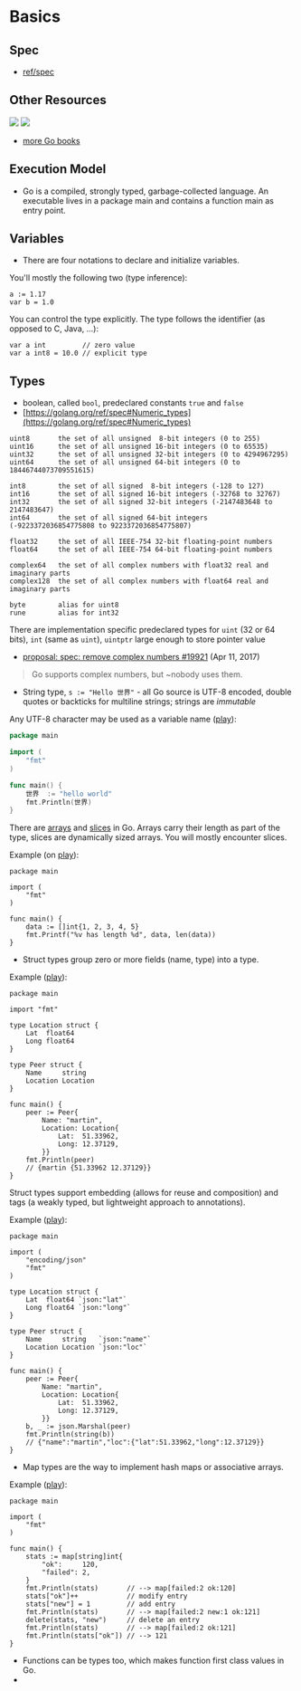 # Basics

## Spec

* [ref/spec](https://golang.org/ref/spec)

## Other Resources

![](../static/go_21_s.jpg)
![](../static/go_prog_lang_s.jpg)

* [more Go books](https://www.google.com/search?channel=fs&client=ubuntu&q=golang+books)

## Execution Model

* Go is a compiled, strongly typed, garbage-collected language. An executable
  lives in a package main and contains a function main as entry point.

## Variables

* There are four notations to declare and initialize variables.

You'll mostly the following two (type inference):

```
a := 1.17
var b = 1.0
```

You can control the type explicitly. The type follows the identifier (as
opposed to C, Java, ...):

```
var a int         // zero value
var a int8 = 10.0 // explicit type
```

## Types

* boolean, called `bool`, predeclared constants `true` and `false`
* [https://golang.org/ref/spec#Numeric_types](https://golang.org/ref/spec#Numeric_types)

```
uint8       the set of all unsigned  8-bit integers (0 to 255)
uint16      the set of all unsigned 16-bit integers (0 to 65535)
uint32      the set of all unsigned 32-bit integers (0 to 4294967295)
uint64      the set of all unsigned 64-bit integers (0 to 18446744073709551615)

int8        the set of all signed  8-bit integers (-128 to 127)
int16       the set of all signed 16-bit integers (-32768 to 32767)
int32       the set of all signed 32-bit integers (-2147483648 to 2147483647)
int64       the set of all signed 64-bit integers (-9223372036854775808 to 9223372036854775807)

float32     the set of all IEEE-754 32-bit floating-point numbers
float64     the set of all IEEE-754 64-bit floating-point numbers

complex64   the set of all complex numbers with float32 real and imaginary parts
complex128  the set of all complex numbers with float64 real and imaginary parts

byte        alias for uint8
rune        alias for int32
```

There are implementation specific predeclared types for `uint` (32 or 64 bits),
`int` (same as `uint`), `uintptr` large enough to store pointer value

* [proposal: spec: remove complex numbers #19921](https://github.com/golang/go/issues/19921) (Apr 11, 2017)

> Go supports complex numbers, but ~nobody uses them.

* String type, `s := "Hello 世界"` - all Go source is UTF-8 encoded, double quotes or backticks for multiline strings; strings are *immutable*

Any UTF-8 character may be used as a variable name
([play](https://play.golang.org/p/eU4VDR0-jpE)):

```go
package main

import (
    "fmt"
)

func main() {
    世界  := "hello world"
    fmt.Println(世界)
}
```

There are [arrays](https://golang.org/ref/spec#Array_types) and
[slices](https://golang.org/ref/spec#Slice_types) in Go. Arrays carry their
length as part of the type, slices are dynamically sized arrays. You will
mostly encounter slices.

Example (on [play](https://play.golang.org/p/bsgboAZ82jH)):

```golang
package main

import (
    "fmt"
)

func main() {
    data := []int{1, 2, 3, 4, 5}
    fmt.Printf("%v has length %d", data, len(data))
}
```

* Struct types group zero or more fields (name, type) into a type.

Example ([play](https://play.golang.org/p/RYOrTC-CqPu)):

```golang
package main

import "fmt"

type Location struct {
    Lat  float64
    Long float64
}

type Peer struct {
    Name     string
    Location Location
}

func main() {
    peer := Peer{
        Name: "martin",
        Location: Location{
            Lat:  51.33962,
            Long: 12.37129,
        }}
    fmt.Println(peer)
    // {martin {51.33962 12.37129}}
}
```

Struct types support embedding (allows for reuse and composition) and tags (a weakly typed, but lightweight approach to annotations).

Example ([play](https://play.golang.org/p/KgKB3jqCapV)):

```golang
package main

import (
    "encoding/json"
    "fmt"
)

type Location struct {
    Lat  float64 `json:"lat"`
    Long float64 `json:"long"`
}

type Peer struct {
    Name     string   `json:"name"`
    Location Location `json:"loc"`
}

func main() {
    peer := Peer{
        Name: "martin",
        Location: Location{
            Lat:  51.33962,
            Long: 12.37129,
        }}
    b, _ := json.Marshal(peer)
    fmt.Println(string(b))
    // {"name":"martin","loc":{"lat":51.33962,"long":12.37129}}
}
```

* Map types are the way to implement hash maps or associative arrays.

Example ([play](https://play.golang.org/p/kMy733hPcFT)):

```golang
package main

import (
    "fmt"
)

func main() {
    stats := map[string]int{
        "ok":     120,
        "failed": 2,
    }
    fmt.Println(stats)       // --> map[failed:2 ok:120]
    stats["ok"]++            // modify entry
    stats["new"] = 1         // add entry
    fmt.Println(stats)       // --> map[failed:2 new:1 ok:121]
    delete(stats, "new")     // delete an entry
    fmt.Println(stats)       // --> map[failed:2 ok:121]
    fmt.Println(stats["ok"]) // --> 121
}
```

* Functions can be types too, which makes function first class values in Go.
*
